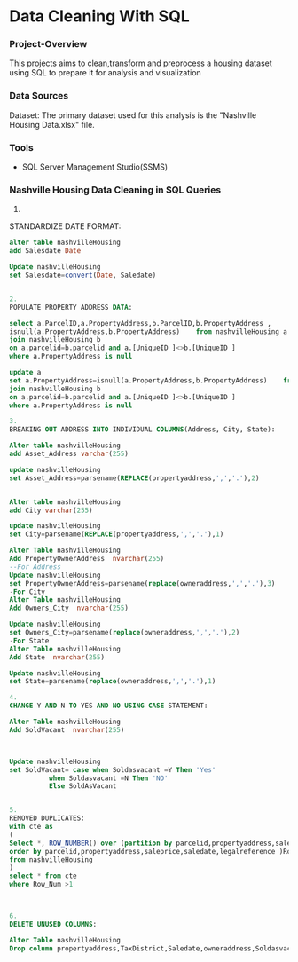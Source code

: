 # Data Cleaning With SQL
### Project-Overview
This projects aims to clean,transform and preprocess a housing dataset using SQL to prepare it for analysis and visualization
### Data Sources
Dataset: The primary dataset used for this analysis is the "Nashville Housing Data.xlsx" file.
### Tools
- SQL Server Management Studio(SSMS)

### Nashville Housing Data Cleaning in SQL Queries

1.
STANDARDIZE DATE FORMAT:

```sql
alter table nashvilleHousing
add Salesdate Date

Update nashvilleHousing
set Salesdate=convert(Date, Saledate)


2.
POPULATE PROPERTY ADDRESS DATA: 

select a.ParcelID,a.PropertyAddress,b.ParcelID,b.PropertyAddress ,
isnull(a.PropertyAddress,b.PropertyAddress)    from nashvilleHousing a
join nashvilleHousing b
on a.parcelid=b.parcelid and a.[UniqueID ]<>b.[UniqueID ]
where a.PropertyAddress is null

update a
set a.PropertyAddress=isnull(a.PropertyAddress,b.PropertyAddress)    from nashvilleHousing a
join nashvilleHousing b
on a.parcelid=b.parcelid and a.[UniqueID ]<>b.[UniqueID ]
where a.PropertyAddress is null

3.
BREAKING OUT ADDRESS INTO INDIVIDUAL COLUMNS(Address, City, State):

Alter table nashvilleHousing
add Asset_Address varchar(255)

update nashvilleHousing
set Asset_Address=parsename(REPLACE(propertyaddress,',','.'),2)


Alter table nashvilleHousing
add City varchar(255)

update nashvilleHousing
set City=parsename(REPLACE(propertyaddress,',','.'),1)

Alter Table nashvilleHousing
Add PropertyOwnerAddress  nvarchar(255)
--For Address
Update nashvilleHousing
set PropertyOwnerAddress=parsename(replace(owneraddress,',','.'),3)
-For City
Alter Table nashvilleHousing
Add Owners_City  nvarchar(255)

Update nashvilleHousing
set Owners_City=parsename(replace(owneraddress,',','.'),2)
-For State
Alter Table nashvilleHousing
Add State  nvarchar(255)

Update nashvilleHousing
set State=parsename(replace(owneraddress,',','.'),1)

4.
CHANGE Y AND N TO YES AND NO USING CASE STATEMENT:

Alter Table nashvilleHousing
Add SoldVacant  nvarchar(255)



Update nashvilleHousing
set SoldVacant= case when Soldasvacant =Y Then 'Yes'
		  when Soldasvacant =N Then 'NO'
		  Else SoldAsVacant


5.
REMOVED DUPLICATES:
with cte as
(
Select *, ROW_NUMBER() over (partition by parcelid,propertyaddress,saleprice,saledate,legalreference
order by parcelid,propertyaddress,saleprice,saledate,legalreference )Row_Num
from nashvilleHousing
)
select * from cte
where Row_Num >1



6.
DELETE UNUSED COLUMNS:

Alter Table nashvilleHousing
Drop column propertyaddress,TaxDistrict,Saledate,owneraddress,Soldasvacant

```




